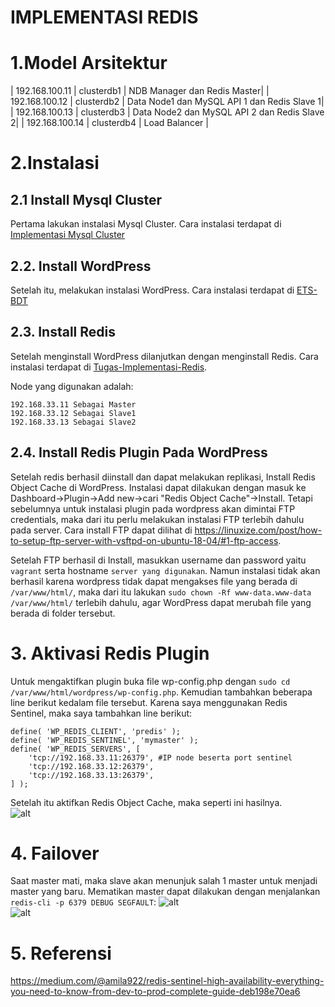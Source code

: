 # IMPLEMENTASI REDIS
# 1.Model Arsitektur
  | 192.168.100.11 | clusterdb1 | NDB Manager dan Redis Master|
  | 192.168.100.12 | clusterdb2 | Data Node1 dan MySQL API 1 dan Redis Slave 1| 
  | 192.168.100.13 | clusterdb3 | Data Node2 dan MySQL API 2 dan Redis Slave 2|
  | 192.168.100.14 | clusterdb4 | Load Balancer |
# 2.Instalasi
## 2.1 Install Mysql Cluster
Pertama lakukan instalasi Mysql Cluster. Cara instalasi terdapat di [Implementasi Mysql Cluster](https://github.com/trus25/Basis-Data-Terdistribusi) 
## 2.2. Install WordPress
Setelah itu, melakukan instalasi WordPress. Cara instalasi terdapat di [ETS-BDT](https://github.com/trus25/Basis-Data-Terdistribusi/tree/master/ETS-BDT)
## 2.3. Install Redis
Setelah menginstall WordPress dilanjutkan dengan menginstall Redis. Cara instalasi terdapat di [Tugas-Implementasi-Redis](https://github.com/trus25/Basis-Data-Terdistribusi/tree/master/Tugas-Implementasi-Redis).<br/>

Node yang digunakan adalah:
```
192.168.33.11 Sebagai Master
192.168.33.12 Sebagai Slave1
192.168.33.13 Sebagai Slave2
```
## 2.4. Install Redis Plugin Pada WordPress
Setelah redis berhasil diinstall dan dapat melakukan replikasi, Install Redis Object Cache di WordPress. Instalasi dapat dilakukan dengan masuk ke Dashboard->Plugin->Add new->cari "Redis Object Cache"->Install. Tetapi sebelumnya untuk instalasi plugin pada wordpress akan dimintai FTP credentials, maka dari itu perlu melakukan instalasi FTP terlebih dahulu pada server. Cara install FTP dapat dilihat di https://linuxize.com/post/how-to-setup-ftp-server-with-vsftpd-on-ubuntu-18-04/#1-ftp-access.

Setelah FTP berhasil di Install, masukkan username dan password yaitu ```vagrant``` serta hostname ```server yang digunakan```. Namun instalasi tidak akan berhasil karena wordpress tidak dapat mengakses file yang berada di ```/var/www/html/```, maka dari itu lakukan ```sudo chown -Rf www-data.www-data /var/www/html/``` terlebih dahulu, agar  WordPress dapat merubah file yang berada di folder tersebut.
# 3. Aktivasi Redis Plugin
Untuk mengaktifkan plugin buka file wp-config.php dengan ```sudo cd /var/www/html/wordpress/wp-config.php```. Kemudian tambahkan beberapa line berikut kedalam file tersebut. Karena saya menggunakan Redis Sentinel, maka saya tambahkan line berikut:
```
define( 'WP_REDIS_CLIENT', 'predis' );
define( 'WP_REDIS_SENTINEL', 'mymaster' );
define( 'WP_REDIS_SERVERS', [
    'tcp://192.168.33.11:26379', #IP node beserta port sentinel
    'tcp://192.168.33.12:26379',
    'tcp://192.168.33.13:26379',
] );
```
Setelah itu aktifkan Redis Object Cache, maka seperti ini hasilnya.<br/>
![alt](Src/redisaktivasi.JPG)
# 4. Failover
Saat master mati, maka slave akan menunjuk salah 1 master untuk menjadi master yang baru. Mematikan master dapat dilakukan dengan menjalankan ```redis-cli -p 6379 DEBUG SEGFAULT```:
![alt](Src/failoverslave1.JPG)<br/>
![alt](Src/failoverslave2.JPG)<br/>
# 5. Referensi
https://medium.com/@amila922/redis-sentinel-high-availability-everything-you-need-to-know-from-dev-to-prod-complete-guide-deb198e70ea6



